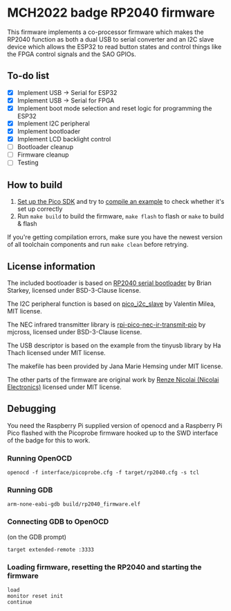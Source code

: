 # MCH2022 badge RP2040 firmware

This firmware implements a co-processor firmware which makes the RP2040 function as both a dual USB to serial converter and an I2C slave device
which allows the ESP32 to read button states and control things like the FPGA control signals and the SAO GPIOs.

## To-do list

 - [x] Implement USB -> Serial for ESP32
 - [x] Implement USB -> Serial for FPGA
 - [x] Implement boot mode selection and reset logic for programming the ESP32
 - [x] Implement I2C peripheral
 - [x] Implement bootloader
 - [x] Implement LCD backlight control
 - [ ] Bootloader cleanup
 - [ ] Firmware cleanup
 - [ ] Testing

## How to build
1. [Set up the Pico SDK](https://datasheets.raspberrypi.com/pico/getting-started-with-pico.pdf#page=7) and try to [compile an example](https://datasheets.raspberrypi.com/pico/getting-started-with-pico.pdf#page=9) to check whether it's set up correctly
2. Run `make build` to build the firmware, `make flash` to flash or `make` to build & flash

If you're getting compilation errors, make sure you have the newest version of all toolchain components and run `make clean` before retrying.

## License information

The included bootloader is based on [RP2040 serial bootloader](https://github.com/usedbytes/rp2040-serial-bootloader) by Brian Starkey, licensed under BSD-3-Clause license.

The I2C peripheral function is based on [pico_i2c_slave](https://github.com/vmilea/pico_i2c_slave) by Valentin Milea, MIT license.

The NEC infrared transmitter library is [rpi-pico-nec-ir-transmit-pio](https://github.com/mjcross/rpi-pico-nec-ir-transmit-pio) by mjcross, licensed under BSD-3-Clause license.

The USB descriptor is based on the example from the tinyusb library by Ha Thach licensed under MIT license.

The makefile has been provided by Jana Marie Hemsing under MIT license.

The other parts of the firmware are original work by [Renze Nicolai (Nicolai Electronics)](https://nicolaielectronics.nl) licensed under MIT license.

## Debugging

You need the Raspberry Pi supplied version of openocd and a Raspberry Pi Pico flashed with the Picoprobe firmware hooked up to the SWD interface of the badge for this to work.


### Running OpenOCD

```
openocd -f interface/picoprobe.cfg -f target/rp2040.cfg -s tcl
```

### Running GDB

```
arm-none-eabi-gdb build/rp2040_firmware.elf
```

### Connecting GDB to OpenOCD

(on the GDB prompt)

```
target extended-remote :3333
```

### Loading firmware, resetting the RP2040 and starting the firmware

```
load
monitor reset init
continue
```

